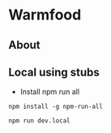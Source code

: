 # Warmfood

## About

## Local using stubs

- Install npm run all

`npm install -g npm-run-all`

`npm run dev.local`

